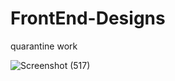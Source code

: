 # FrontEnd-Designs
quarantine work


![Screenshot (517)](https://user-images.githubusercontent.com/54954325/92312248-97645500-efdc-11ea-8d7b-32d9bcc0eb91.png)
